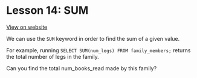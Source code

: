 # Lesson 14: SUM

[View on website](https://www.sql-easy.com/sum)

We can use the `SUM` keyword in order to find the sum of a given value.

For example, running `SELECT SUM(num_legs) FROM family_members;` returns the total number of legs in the family.

Can you find the total num_books_read made by this family?